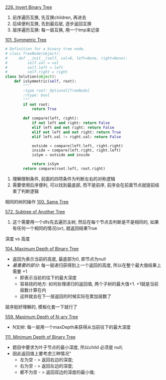 [226. Invert Binary Tree](https://leetcode.com/problems/invert-binary-tree/)

1. 前序遍历互换, 先互换children, 再进去
2. 后续便利互换, 先到最后层, 逐步返回互换
3. 层序遍历互换: 每一层互换, 用一个tmp来记录


[101. Symmetric Tree](https://leetcode.com/problems/symmetric-tree/)
```python
# Definition for a binary tree node.
# class TreeNode(object):
#     def __init__(self, val=0, left=None, right=None):
#         self.val = val
#         self.left = left
#         self.right = right
class Solution(object):
    def isSymmetric(self, root):
        """
        :type root: Optional[TreeNode]
        :rtype: bool
        """
        if not root:
            return True
            
        def compare(left, right):
            if not left and right: return False
            elif left and not right: return False
            elif not left and not right: return True
            elif left.val != right.val: return False

            outside = compare(left.left, right.right)
            inside = compare(left.right, right.left)
            isSym = outside and inside

            return isSym
        return compare(root.left, root.right)
```
1. 理解限制条件, 前面的四项条件为判断左右的对称逻辑
2. 需要使用后序便利, 可以找到最底部, 而不是前序, 前序会在前面节点就提前结束了判断逻辑

相同的树的操作
[100. Same Tree](https://leetcode.com/problems/same-tree/submissions/1789190468/)

[572. Subtree of Another Tree](https://leetcode.com/problems/subtree-of-another-tree/)
1.  这个需要用一个dfs先去遍历主树, 然后在每个节点去判断是不是相同的, 如果有任何一个相同的情况(or), 就返回结果True


深度 vs 高度

[104. Maximum Depth of Binary Tree](https://leetcode.com/problems/maximum-depth-of-binary-tree/submissions/1790125404/)
* 返回为表示当前的高度, 最底部为0, 即节点为null
* *最重要的部分*: 每一层递归获得到上一个返回的高度, 所以在整个最大值结果上需要 +1
    * 即表示当前的往下的最大深度
    * 容易绕的地方: 如何处理递归的返回值, 两个子树的最大值+1. +1就是当前层数计算在内
    * 这样就会在下一层返回的时候实际在累加层数了

层序挺好理解的, 模板化套一下就行了

[559. Maximum Depth of N-ary Tree](https://leetcode.com/problems/maximum-depth-of-n-ary-tree/submissions/1790130179/)
* N叉树: 每一层用一个maxDepth来获得从当前往下的最大深度

[111. Minimum Depth of Binary Tree](https://leetcode.com/problems/minimum-depth-of-binary-tree/description/)
* 题目中要求为叶子节点的最小深度, 所以child 必须是 null;
* 因此返回值上要考虑三种情况"
    * 左为空 - > 返回右边的深度;
    * 右为空 - > 返回左边的深度;
    * 都不为空 - >  返回双边的深度的最小值;
